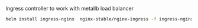Ingress controller to work  with metallb load balancer
```bash
helm install ingress-nginx  nginx-stable/nginx-ingress -f ingress-nginx.yaml
```
